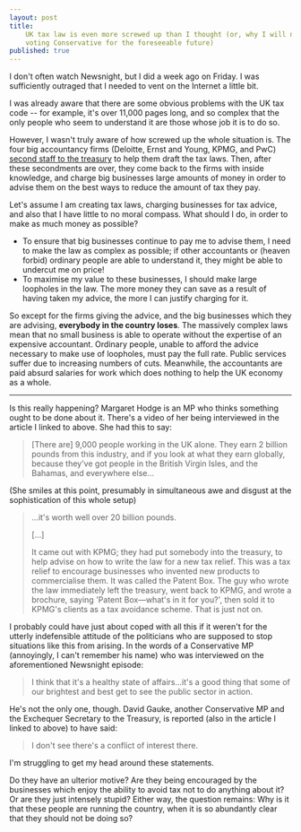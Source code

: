 ```yaml
---
layout: post
title:
    UK tax law is even more screwed up than I thought (or, why I will not be
    voting Conservative for the foreseeable future)
published: true
---
```


I don't often watch Newsnight, but I did a week ago on Friday. I was
sufficiently outraged that I needed to vent on the Internet a little bit.

I was already aware that there are some obvious problems with the UK tax code
-- for example, it's over 11,000 pages long, and so complex that the only
people who seem to understand it are those whose job it is to do so.

However, I wasn't truly aware of how screwed up the whole situation is. The
four big accountancy firms (Deloitte, Ernst and Young, KPMG, and PwC) [second
staff to the treasury] to help them draft the tax laws. Then, after these
secondments are over, they come back to the firms with inside knowledge, and
charge big businesses large amounts of money in order to advise them on the
best ways to reduce the amount of tax they pay.

Let's assume I am creating tax laws, charging businesses for tax advice, and
also that I have little to no moral compass. What should I do, in order to make
as much money as possible?

* To ensure that big businesses continue to pay me to advise them, I need to
  make the law as complex as possible; if other accountants or (heaven forbid)
  ordinary people are able to understand it, they might be able to undercut me
  on price!
* To maximise my value to these businesses, I should make large loopholes in
  the law. The more money they can save as a result of having taken my advice,
  the more I can justify charging for it.

So except for the firms giving the advice, and the big businesses which they
are advising, **everybody in the country loses**. The massively complex laws
mean that no small business is able to operate without the expertise of an
expensive accountant. Ordinary people, unable to afford the advice necessary to
make use of loopholes, must pay the full rate. Public services suffer due to
increasing numbers of cuts. Meanwhile, the accountants are paid absurd salaries
for work which does nothing to help the UK economy as a whole.

* * *

Is this really happening? Margaret Hodge is an MP who thinks something ought to
be done about it. There's a video of her being interviewed in the article I
linked to above. She had this to say:

> \[There are\] 9,000 people working in the UK alone. They earn 2 billion
> pounds from this industry, and if you look at what they earn globally,
> because they've got people in the British Virgin Isles, and the Bahamas, and
> everywhere else...

(She smiles at this point, presumably in simultaneous awe and disgust at the
sophistication of this whole setup)

> ...it's worth well over 20 billion pounds.
>
> \[...\]
>
> It came out with KPMG; they had put somebody into the treasury, to help
> advise on how to write the law for a new tax relief. This was a tax relief to
> encourage businesses who invented new products to commercialise them. It was
> called the Patent Box. The guy who wrote the law immediately left the
> treasury, went back to KPMG, and wrote a brochure, saying 'Patent
> Box&mdash;what's in it for you?', then sold it to KPMG's clients as a tax
> avoidance scheme. That is just not on.

I probably could have just about coped with all this if it weren't for the
utterly indefensible attitude of the politicians who are supposed to stop
situations like this from arising. In the words of a Conservative MP
(annoyingly, I can't remember his name) who was interviewed on the
aforementioned Newsnight episode:

> I think that it's a healthy state of affairs...it's a good thing that some of
> our brightest and best get to see the public sector in action.

He's not the only one, though. David Gauke, another Conservative MP and the
Exchequer Secretary to the Treasury, is reported (also in the article I linked
to above) to have said:

> I don't see there's a conflict of interest there.

I'm struggling to get my head around these statements.

Do they have an ulterior motive? Are they being encouraged by the businesses
which enjoy the ability to avoid tax not to do anything about it? Or are they
just intensely stupid? Either way, the question remains: Why is it that these
people are running the country, when it is so abundantly clear that they should
not be doing so?

[second staff to the treasury]: http://www.independent.co.uk/news/uk/politics/tax-avoidance-treasury-minister-dismisses-absurd-warning-that-hmrc-is-too-cosy-with-accountancy-giants-8588945.html
[Patent Box]: http://www.kpmg.com/uk/en/issuesandinsights/articlespublications/pages/patent-box.aspx
